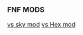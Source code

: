 ### FNF MODS

<a href="Friday Night Funkin' vs Sky.html">vs sky mod</a>
<a href="Friday Night Funkin' Hex Mod.html">vs Hex mod</a>
